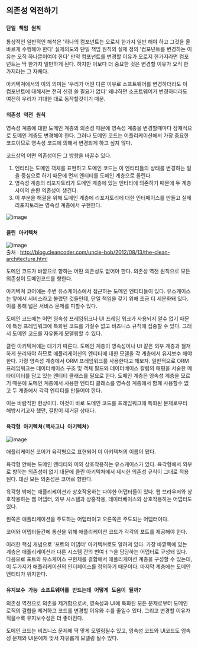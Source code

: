 ## 의존성 역전하기


### `단일 책임 원칙`

통상적인 일반적인 해석은 '하나의 컴포넌트는 오로지 한가지 일만 해야 하고 그것을 올바르게 수행해야 한다'
실제의도와 단일 책임 원칙의 실제 정의 '컴포넌트를 변경하는 이유는 오직 하나뿐이여야 한다'
만약 컴포넌트를 변경할 이유가 오로지 한가지라면 컴포넌트는 딱 한가지 일만하게 된다. 하지만 이보다 더 중요한 것은 변경할 이유가 오직 한가지라는 그 자체다.

아키텍쳐에서의 이의 의미는 '우리가 어떤 다른 이유로 소프트웨어를 변경하더라도 이 컴포넌트에 대해서는 전혀 신경 쓸 필요가 없다'
왜냐하면 소프트웨어가 변경하더라도 여전히 우리가 기대한 대로 동작할것이기 때문.

### `의존성 역전 원칙`
영속성 계층에 대한 도메인 계층의 의존성 때문에 영속성 계층을 변경할때마다 잠재적으로 도메인 계층도 변경해야 한다.
그러나 도메인 코드는 어플리케이션에서 가장 중요한 코드이므로 영속성 코드에 의해서 변경되게 하고 싶지 않다.

코드상의 어떤 의존성이든 그 방향을 바꿀수 있다.
1. 엔티티는 도메인 객체를 표현하고 도메인 코드는 이 엔티티들의 상태를 변경하는 일을 중심으로 하기 때문에 먼저 엔티티를 도메인 계층으로 올린다.
2. 영속성 계층의 리포지토리가 도메인 계층에 있는 엔티티에 의존하기 때문에 두 계층 사이의 순환 의존성이 생긴다.
3. 이 부분을 해결을 위해 도메인 계층에 리포지토리에 대한 인터페이스를 만들고 실제 리포지토리는 영속성 계층에서 구현한다.

![image](https://user-images.githubusercontent.com/31757314/167231308-7ff5c909-28bd-43b2-bf5a-f08515cfb6b0.png)


### `클린 아키텍쳐`
![image](https://user-images.githubusercontent.com/31757314/167230986-e28c8473-5dfc-4076-9220-8e56ed3e3b5f.png)<br/>
출처 : http://blog.cleancoder.com/uncle-bob/2012/08/13/the-clean-architecture.html

도메인 코드가 바깥으로 향하는 어떤 의존성도 없어야 한다. 의존성 역전 원칙으로 모든 의존성이 도메인코드를 향한다.

아키텍쳐 코어에는 주변 유스케이스에서 접근하는 도메인 엔티티들이 있다. 유스케이스는 앞에서 서비스라고 불렀던 것들인데, 단일 책임을 갖기 위해 조금 더 세분화돼 있다.
이를 통해 넓은 서비스 문제를 피할수 있다.

도메인 코드에는 어떤 영속성 프레임워크나 UI 프레임 워크가 사용되지 알수 없기 때문에 특정 프레임워크에 특화된 코드를 가질수 없고 비즈니스 규칙에 집중할 수 있다.
그래서 도메인 코드를 자유롭게 모델링할 수 있다.

클린 아키텍쳐에는 대가가 따른다. 도메인 계층이 영속성이나 UI 같은 외부 계층과 철저하게 분리돼야 하므로 애플리케이션의 엔티티에 대한 모델을 각 계층에서 유지보수 해야 한다.
가령 영속성 계층에서 ORM 프레임워크를 사용한다고 해보자. 일반적으로 ORM프레임워크는 데이터베이스 구조 및 객체 필드와 데이터베이스 칼럼의 매핑을 서술한 메타데이터를 담고 있는 엔티티 클래스를 필요로 한다. 도메인 계층은 영속성 계층을 모르기 때문에 도메인 계층에서 사용한 엔티티 클래스를 영속성 계층에서 함께 사용할수 없고 두 계층에서 각각 엔티티를 만들어야 한다.

이는 바람직한 현상이다. 이것이 바로 도메인 코드를 프레임워크에 특화된 문제로부터 해방시키고자 했던, 결합이 제거된 상태다.

### `육각형 아키텍쳐(헥사고나 아키텍쳐)`
![image](https://user-images.githubusercontent.com/31757314/167230905-303e0340-1d0e-45f9-a60e-1c5ac204417c.png)

애플리케이션 코어가 육각형으로 표현되어 이 아키텍쳐의 이름이 됐다.

육각형 안에는 도메인 엔티티와 이와 상호작용하는 유스케이스가 있다. 육각형에서 외부로 향하는 의존성이 없기 대문에 클린 아키텍쳐에서 제시한 의존성 규칙이 그대로 적용된다. 대신 모든 의존성은 코어르 향한다.

육각형 밖에는 애플리케이션과 상호작용하는 다야한 어댑터들이 있다. 웹 브라우저와 상호작용하는 웹 어댑터, 외부 시스템과 상홍작용, 데이터베이스와 상호작용하는 어뎁터도 있다.

왼쪽은 애플리케이션을 주도하는 어뎁터이고 오른쪽은 주도되는 어뎁터이다.

코어와 어뎁터들간에 통신을 위해 애플리케이션 코드가 각각의 포트를 제공해야 한다.

이러한 핵심 개념으로 '포트와 어댑터' 아키텍쳐로도 알려져 있다. 가장 바깥쪽에 있는 계층은 애플리케이션과 다른 시스템 간의 번여ㅓㄱ을 담당하는 어뎁터로 구성돼 있다. 다음으로 포트와 유스케이스 구현체를 결합해서 애플리케이션 계층을 구성할 수 있는데, 이 두가지가 애플리케이션의 인터페이스를 정의하기 때문이다. 마지막 계층에는 도메인 엔티티가 위치한다.

### `유지보수 가능 소프트웨어를 만드는데 어떻게 도움이 될까?`
의존성 역전으로 의존을 제거함으로써, 영속성과 UI에 특화된 모든 문제로부터 도메인 로직의 결합을 제거하고 코드를 변경할 이유와 수를 줄일수 있다.
그리고 변경할 이유가 적을수록 유지보수성은 더 좋아진다.

도메인 코드는 비즈니스 문제에 딱 맞게 모델링될수 있고, 영속성 코드와 UI코드도 영속성 문제와 UI문에제 맞서 자유롭게 모델링 될수 있다.

